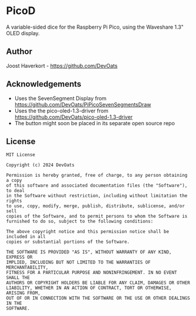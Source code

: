 # PicoD
A variable-sided dice for the Raspberry Pi Pico, using the Waveshare 1.3" OLED display.

## Author
Joost Haverkort - https://github.com/DevOats

## Acknowledgements
* Uses the SevenSegment Display from https://github.com/DevOats/PiPicoSevenSegmentsDraw
* Uses the the pico-oled-1.3-driver from https://github.com/DevOats/pico-oled-1.3-driver
* The button might soon be placed in its separate open source repo

## License
```
MIT License

Copyright (c) 2024 DevOats

Permission is hereby granted, free of charge, to any person obtaining a copy
of this software and associated documentation files (the "Software"), to deal
in the Software without restriction, including without limitation the rights
to use, copy, modify, merge, publish, distribute, sublicense, and/or sell
copies of the Software, and to permit persons to whom the Software is
furnished to do so, subject to the following conditions:

The above copyright notice and this permission notice shall be included in all
copies or substantial portions of the Software.

THE SOFTWARE IS PROVIDED "AS IS", WITHOUT WARRANTY OF ANY KIND, EXPRESS OR
IMPLIED, INCLUDING BUT NOT LIMITED TO THE WARRANTIES OF MERCHANTABILITY,
FITNESS FOR A PARTICULAR PURPOSE AND NONINFRINGEMENT. IN NO EVENT SHALL THE
AUTHORS OR COPYRIGHT HOLDERS BE LIABLE FOR ANY CLAIM, DAMAGES OR OTHER
LIABILITY, WHETHER IN AN ACTION OF CONTRACT, TORT OR OTHERWISE, ARISING FROM,
OUT OF OR IN CONNECTION WITH THE SOFTWARE OR THE USE OR OTHER DEALINGS IN THE
SOFTWARE.
```